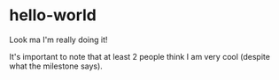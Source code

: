 # hello-world

Look ma I'm really doing it!

It's important to note that at least 2 people think I am very cool (despite what the milestone says).
